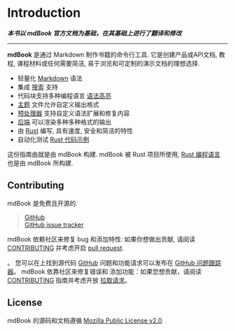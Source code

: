 # Introduction

***本书以 mdBook 官方文档为基础，在其基础上进行了翻译和修改***

---

**mdBook** 是通过 Markdown 制作书籍的命令行工具.
它是创建产品或API文档, 教程, 课程材料或任何需要简洁, 易于浏览和可定制的演示文档的理想选择.

* 轻量化 [Markdown] 语法
* 集成 [搜索][search] 支持
* 代码块支持多种编程语言 [语法高亮][syntax highlighting]
* [主题][Theme] 文件允许自定义输出格式
* [预处理器][Preprocessors] 支持自定义语法扩展和修复内容
* [后端][Backends] 可以渲染多种多种格式的输出
* 由 [Rust] 编写, 具有速度, 安全和简洁的特性
* 自动化测试 [Rust 代码示例][Rust code samples]

这份指南由就是由 mdBook 构建.
mdBook 被 Rust 项目所使用, [Rust 编程语言][trpl] 也是由 mdBook 所构建.

[Markdown]: format/markdown.md
[search]: guide/reading.md#search
[syntax highlighting]: format/theme/syntax-highlighting.md
[theme]: format/theme/index.html
[preprocessors]: format/configuration/preprocessors.md
[backends]: format/configuration/renderers.md
[Rust]: https://www.rust-lang.org/
[trpl]: https://doc.rust-lang.org/book/
[Rust code samples]: cli/test.md

## Contributing

mdBook 是免费且开源的.  

> [GitHub](https://github.com/rust-lang/mdBook)  
> [GitHub issue tracker](https://github.com/rust-lang/mdBook/issues) 

mdBook 依赖社区来修复 bug 和添加特性: 
如果你想做出贡献, 请阅读 [CONTRIBUTING](https://github.com/rust-lang/mdBook/blob/master/CONTRIBUTING.md) 
并考虑开启 [pull request](https://github.com/rust-lang/mdBook/pulls).

。 您可以在上找到源代码
[GitHub](https://github.com/rust-lang/mdBook) 问题和功能请求可以发布在
[GitHub 问题跟踪器](https://github.com/rust-lang/mdBook/issues)。 mdBook 依靠社区来修复错误和
添加功能：如果您想贡献，请阅读
[CONTRIBUTING](https://github.com/rust-lang/mdBook/blob/master/CONTRIBUTING.md) 指南并考虑开放
[拉取请求](https://github.com/rust-lang/mdBook/pulls)。

## License

mdBook 的源码和文档遵循 
[Mozilla Public License v2.0](https://www.mozilla.org/MPL/2.0/).

